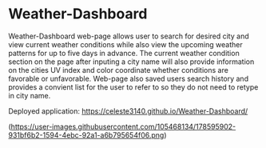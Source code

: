 # Weather-Dashboard

Weather-Dashboard web-page allows user to search for desired city and view current weather conditions while also view the upcoming weather patterns for up to five days in advance. The current weather condition section on the page after inputing a city name will also provide information on the cities UV index and color coordinate whether conditions are favorable or unfavorable. Web-page also saved users search history and provides a convient list for the user to refer to so they do not need to retype in city name. 

Deployed application: https://celeste3140.github.io/Weather-Dashboard/

(https://user-images.githubusercontent.com/105468134/178595902-931bf6b2-1594-4ebc-92a1-a6b795654f06.png)

